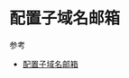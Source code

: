 # 配置子域名邮箱

参考

- [配置子域名邮箱](https://github.com/dreamhunter2333/cloudflare_temp_email/issues/164#issuecomment-2082612710)
